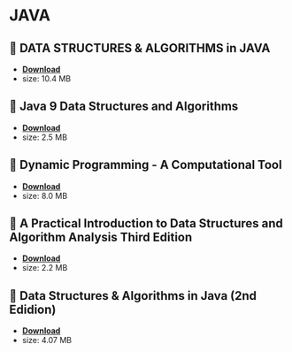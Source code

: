 # JAVA

## :rocket: DATA STRUCTURES & ALGORITHMS in JAVA

* [**Download**](./src/JAVA/Data-Structures-and-Algorithms-in-Java.pdf)
* size: 10.4 MB

## :rocket: Java 9 Data Structures and Algorithms

* [**Download**](./src/JAVA/java-9-data-structures-algorithms.pdf)
* size: 2.5 MB

## :rocket: Dynamic Programming - A Computational Tool

* [**Download**](./src/JAVA/Dynamic-Programming-A-Computational-Tool.pdf)
* size: 8.0 MB

## :rocket: A Practical Introduction to Data Structures and Algorithm Analysis Third Edition

* [**Download**](./src/JAVA/book.pdf)
* size: 2.2 MB

## :rocket: Data Structures & Algorithms in Java (2nd Edidion)

* [**Download**](./src/JAVA/schoolboek-data_structures_and_algorithms_in_java.pdf)
* size: 4.07 MB
